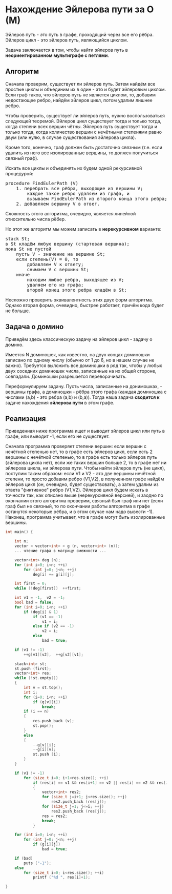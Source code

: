# Нахождение Эйлерова пути за O (M)

Эйлеров путь - это путь в графе, проходящий через все его рёбра. Эйлеров цикл - это эйлеров путь, являющийся циклом.

Задача заключается в том, чтобы найти эйлеров путь в **неориентированном мультиграфе с петлями**.

## Алгоритм

Сначала проверим, существует ли эйлеров путь. Затем найдём все простые циклы и объединим их в один - это и будет эйлеровым циклом. Если граф таков, что эйлеров путь не является циклом, то, добавим недостающее ребро, найдём эйлеров цикл, потом удалим лишнее ребро.

Чтобы проверить, существует ли эйлеров путь, нужно воспользоваться следующей теоремой. Эйлеров цикл существует тогда и только тогда, когда степени всех вершин чётны. Эйлеров путь существует тогда и только тогда, когда количество вершин с нечётными степенями равно двум (или нулю, в случае существования эйлерова цикла).

Кроме того, конечно, граф должен быть достаточно связным (т.е. если удалить из него все изолированные вершины, то должен получиться связный граф).

Искать все циклы и объединять их будем одной рекурсивной процедурой:

<pre>procedure FindEulerPath (V)
    1. перебрать все рёбра, выходящие из вершины V;
        каждое такое ребро удаляем из графа, и
        вызываем FindEulerPath из второго конца этого ребра;
    2. добавляем вершину V в ответ.</pre>
Сложность этого алгоритма, очевидно, является линейной относительно числа рёбер.

Но этот же алгоритм мы можем записать в **нерекурсивном** варианте:

<pre>stack St;
в St кладём любую вершину (стартовая вершина);
пока St не пустой
    пусть V - значение на вершине St;
    если степень(V) = 0, то
        добавляем V к ответу;
        снимаем V с вершины St;
    иначе
        находим любое ребро, выходящее из V;
        удаляем его из графа;
        второй конец этого ребра кладём в St;
</pre>
Несложно проверить эквивалентность этих двух форм алгоритма. Однако вторая форма, очевидно, быстрее работает, причём кода будет не больше.

## Задача о домино

Приведём здесь классическую задачу на эйлеров цикл - задачу о домино.

Имеется N доминошек, как известно, на двух концах доминошки записано по одному числу (обычно от 1 до 6, но в нашем случае не важно). Требуется выложить все доминошки в ряд так, чтобы у любых двух соседних доминошек числа, записанные на их общей стороне, совпадали. Доминошки разрешается переворачивать.

Переформулируем задачу. Пусть числа, записанные на донимошках, - вершины графа, а доминошки - рёбра этого графа (каждая доминошка с числами (a,b) - это ребра (a,b) и (b,a)). Тогда наша задача **сводится к** задаче нахождения **эйлерова пути** в этом графе.

## Реализация

Приведенная ниже программа ищет и выводит эйлеров цикл или путь в графе, или выводит -1, если его не существует.

Сначала программа проверяет степени вершин: если вершин с нечётной степенью нет, то в графе есть эйлеров цикл, если есть 2 вершины с нечётной степенью, то в графе есть только эйлеров путь (эйлерова цикла нет), если же таких вершин больше 2, то в графе нет ни эйлерова цикла, ни эйлерова пути. Чтобы найти эйлеров путь (не цикл), поступим таким образом: если V1 и V2 - это две вершины нечётной степени, то просто добавим ребро (V1,V2), в полученном графе найдём эйлеров цикл (он, очевидно, будет существовать), а затем удалим из ответа "фиктивное" ребро (V1,V2). Эйлеров цикл будем искать в точности так, как описано выше (нерекурсивной версией), и заодно по окончании этого алгоритма проверим, связный был граф или нет (если граф был не связный, то по окончании работы алгоритма в графе останутся некоторые рёбра, и в этом случае нам надо вывести -1). Наконец, программа учитывает, что в графе могут быть изолированные вершины.

<!--- TODO: specify code snippet id -->
``` cpp
int main() {

    int n;
    vector < vector<int> > g (n, vector<int> (n));
    ... чтение графа в матрицу смежности ...

    vector<int> deg (n);
    for (int i=0; i<n; ++i)
        for (int j=0; j<n; ++j)
            deg[i] += g[i][j];

    int first = 0;
    while (!deg[first])  ++first;

    int v1 = -1,  v2 = -1;
    bool bad = false;
    for (int i=0; i<n; ++i)
        if (deg[i] & 1)
            if (v1 == -1)
                v1 = i;
            else if (v2 == -1)
                v2 = i;
            else
                bad = true;

    if (v1 != -1)
        ++g[v1][v2],  ++g[v2][v1];

    stack<int> st;
    st.push (first);
    vector<int> res;
    while (!st.empty())
    {
        int v = st.top();
        int i;
        for (i=0; i<n; ++i)
            if (g[v][i])
                break;
        if (i == n)
        {
            res.push_back (v);
            st.pop();
        }
        else
        {
            --g[v][i];
            --g[i][v];
            st.push (i);
        }
    }

    if (v1 != -1)
        for (size_t i=0; i+1<res.size(); ++i)
            if (res[i] == v1 && res[i+1] == v2 || res[i] == v2 && res[i+1] == v1)
            {
                vector<int> res2;
                for (size_t j=i+1; j<res.size(); ++j)
                    res2.push_back (res[j]);
                for (size_t j=1; j<=i; ++j)
                    res2.push_back (res[j]);
                res = res2;
                break;
            }

    for (int i=0; i<n; ++i)
        for (int j=0; j<n; ++j)
            if (g[i][j])
                bad = true;

    if (bad)
        puts ("-1");
    else
        for (size_t i=0; i<res.size(); ++i)
            printf ("%d ", res[i]+1);

}
```
